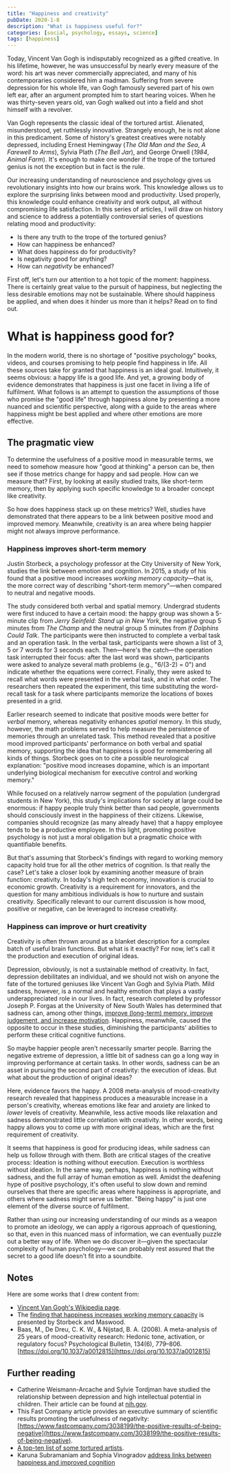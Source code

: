 ```yaml
---
title: "Happiness and creativity"
pubDate: 2020-1-8
description: "What is happiness useful for?"
categories: [social, psychology, essays, science]
tags: [happiness]
---
```


Today, Vincent Van Gogh is indisputably recognized as a gifted creative. In his lifetime, however, he was unsuccessful by nearly every measure of the word: his art was never commercially appreciated, and many of his contemporaries considered him a madman. Suffering from severe depression for his whole life, van Gogh famously severed part of his own left ear, after an argument prompted him to start hearing voices. When he was thirty-seven years old, van Gogh walked out into a field and shot himself with a revolver.

Van Gogh represents the classic ideal of the tortured artist. Alienated, misunderstood, yet ruthlessly innovative. Strangely enough, he is not alone in this predicament. Some of history's greatest creatives were notably depressed, including Ernest Hemingway (*The Old Man and the Sea*, *A Farewell to Arms*), Sylvia Plath (*The Bell Jar*), and George Orwell (*1984*, *Animal Farm*). It's enough to make one wonder if the trope of the tortured genius is not the exception but in fact is the rule.

Our increasing understanding of neuroscience and psychology gives us revolutionary insights into how our brains work. This knowledge allows us to explore the surprising links between mood and productivity. Used properly, this knowledge could enhance creativity and work output, all without compromising life satisfaction. In this series of articles, I will draw on history and science to address a potentially controversial series of questions relating mood and productivity:
- Is there any truth to the trope of the tortured genius?
- How can happiness be enhanced?
- What does happiness do for productivity?
- Is negativity good for anything?
- How can *negativity* be enhanced?

First off, let's turn our attention to a hot topic of the moment: happiness. There is certainly great value to the pursuit of happiness, but neglecting the less desirable emotions may not be sustainable. Where should happiness be applied, and when does it hinder us more than it helps? Read on to find out.

# What is happiness good for?

In the modern world, there is no shortage of "positive psychology" books, videos, and courses promising to help people find happiness in life. All these sources take for granted that happiness is an ideal goal. Intuitively, it seems obvious: a happy life is a good life. And yet, a growing body of evidence demonstrates that happiness is just one facet in living a life of fulfilment. What follows is an attempt to question the assumptions of those who promise the "good life" through happiness alone by presenting a more nuanced and scientific perspective, along with a guide to the areas where happiness might be best applied and where other emotions are more effective.

## The pragmatic view

To determine the usefulness of a positive mood in measurable terms, we need to somehow measure how "good at thinking" a person can be, then see if those metrics change for happy and sad people. How can we measure that? First, by looking at easily studied traits, like short-term memory, then by applying such specific knowledge to a broader concept like creativity.

So how does happiness stack up on these metrics? Well, studies have demonstrated that there appears to be a link between positive mood and improved memory. Meanwhile, creativity is an area where being happier might not always improve performance.

### Happiness improves short-term memory

Justin Storbeck, a psychology professor at the City University of New York, studies the link between emotion and cognition. In 2015, a study of his found that a positive mood increases *working memory capacity*—that is, the more correct way of describing "short-term memory"—when compared to neutral and negative moods.

The study considered both verbal and spatial memory. Undergrad students were first induced to have a certain mood: the happy group was shown a 5-minute clip from *Jerry Seinfeld: Stand up in New York*, the negative group 5 minutes from *The Champ* and the neutral group 5 minutes from *If Dolphins Could Talk*. The participants were then instructed to complete a verbal task and an operation task. In the verbal task, participants were shown a list of 3, 5 or 7 words for 3 seconds each. Then—here's the catch—the operation task interrupted their focus: after the last word was shown, participants were asked to analyze several math problems (e.g., "6/(3-2) = 0") and indicate whether the equations were correct. Finally, they were asked to recall what words were presented in the verbal task, and in what order. The researchers then repeated the experiment, this time substituting the word-recall task for a task where participants memorize the locations of boxes presented in a grid.

Earlier research seemed to indicate that positive moods were better for *verbal* memory, whereas negativity enhances *spatial* memory. In this study, however, the math problems served to help measure the persistence of memories through an unrelated task. This method revealed that a positive mood improved participants' performance on both verbal and spatial memory, supporting the idea that happiness is good for remembering all kinds of things. Storbeck goes on to cite a possible neurological explanation: "positive mood increases dopamine, which is an important underlying biological mechanism for executive control and working memory."

While focused on a relatively narrow segment of the population (undergrad students in New York), this study's implications for society at large could be enormous: if happy people truly think better than sad people, governments should consciously invest in the happiness of their citizens. Likewise, companies should recognize (as many already have) that a happy employee tends to be a productive employee. In this light, promoting positive psychology is not just a moral obligation but a pragmatic choice with quantifiable benefits.

But that's assuming that Storbeck's findings with regard to working memory capacity hold true for all the other metrics of cognition. Is that really the case? Let's take a closer look by examining another measure of brain function: creativity. In today's high tech economy, innovation is crucial to economic growth. Creativity is a requirement for innovators, and the question for many ambitious individuals is how to nurture and sustain creativity. Specifically relevant to our current discussion is how mood, positive or negative, can be leveraged to increase creativity.

### Happiness can improve or hurt creativity

Creativity is often thrown around as a blanket description for a complex batch of useful brain functions. But what is it exactly? For now, let's call it the production and execution of original ideas.

Depression, obviously, is not a sustainable method of creativity. In fact, depression debilitates an individual, and we should not wish on anyone the fate of the tortured geniuses like Vincent Van Gogh and Sylvia Plath. Mild sadness, however, is a normal and healthy emotion that plays a vastly underappreciated role in our lives. In fact, research completed by professor Joseph P. Forgas at the University of New South Wales has determined that sadness can, among other things, [improve (long-term) memory, improve judgement, and increase motivation](https://greatergood.berkeley.edu/article/item/four_ways_sadness_may_be_good_for_you). Happiness, meanwhile, caused the opposite to occur in these studies, diminishing the participants' abilities to perform these critical cognitive functions.

So maybe happier people aren't necessarily smarter people. Barring the negative extreme of depression, a little bit of sadness can go a long way in improving performance at certain tasks. In other words, sadness can be an asset in pursuing the second part of creativity: the execution of ideas. But what about the production of original ideas?

Here, evidence favors the happy. A 2008 meta-analysis of mood-creativity research revealed that happiness produces a measurable increase in a person's creativity, whereas emotions like fear and anxiety are linked to *lower* levels of creativity. Meanwhile, less active moods like relaxation and sadness demonstrated little correlation with creativity. In other words, being happy allows you to come up with more original ideas, which are the first requirement of creativity.

It seems that happiness is good for producing ideas, while sadness can help us follow through with them. Both are critical stages of the creative process: Ideation is nothing without execution. Execution is worthless without ideation. In the same way, perhaps, happiness is nothing without sadness, and the full array of human emotion as well. Amidst the deafening hype of positive psychology, it's often useful to slow down and remind ourselves that there are specific areas where happiness is appropriate, and others where sadness might serve us better. "Being happy" is just one element of the diverse source of fulfilment.

Rather than using our increasing understanding of our minds as a weapon to promote an ideology, we can apply a rigorous approach of questioning, so that, even in this nuanced mass of information, we can eventually puzzle out a better way of life. When we do discover it—given the spectacular complexity of human psychology—we can probably rest assured that the secret to a good life doesn't fit into a soundbite.

## Notes

Here are some works that I drew content from:

- [Vincent Van Gogh's Wikipedia page](https://en.wikipedia.org/wiki/Vincent_van_Gogh).
- The [finding that happiness increases working memory capacity](https://www.ncbi.nlm.nih.gov/pubmed/25947579) is presented by Storbeck and Maswood.
- Baas, M., De Dreu, C. K. W., & Nijstad, B. A. (2008). A meta-analysis of 25 years of mood-creativity research: Hedonic tone, activation, or regulatory focus? Psychological Bulletin, 134(6), 779–806. [https://doi.org/10.1037/a0012815](https://doi.org/10.1037/a0012815)

## Further reading

- Catherine Weismann-Arcache and Sylvie Tordjman have studied the relationship between depression and high intellectual potential in children. Their article can be found at [nih.gov](https://www.ncbi.nlm.nih.gov/pmc/articles/PMC3356869/).
- This Fast Company article provides an executive summary of scientific results promoting the usefulness of negativity: [https://www.fastcompany.com/3038199/the-positive-results-of-being-negative](https://www.fastcompany.com/3038199/the-positive-results-of-being-negative).
- [A top-ten list of some tortured artists](https://www.toptenz.net/top-10-tortured-artists.php).
- Karuna Subramaniam and Sophia Vinogradov [address links between happiness and improved cognition](https://www.frontiersin.org/articles/10.3389/fnhum.2013.00452/full)
